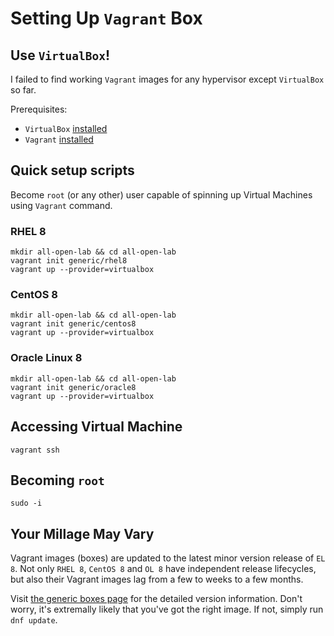 # Setting Up `Vagrant` Box

## Use `VirtualBox`!

I failed to find working `Vagrant` images for any hypervisor except `VirtualBox` so far.

Prerequisites:

* `VirtualBox` [installed](https://www.virtualbox.org/wiki/Downloads)
* `Vagrant` [installed](https://www.vagrantup.com/downloads.html)

## Quick setup scripts

Become `root` (or any other) user capable of spinning up Virtual Machines using `Vagrant` command.

### RHEL 8

```console
mkdir all-open-lab && cd all-open-lab
vagrant init generic/rhel8
vagrant up --provider=virtualbox
```

### CentOS 8

```console
mkdir all-open-lab && cd all-open-lab
vagrant init generic/centos8
vagrant up --provider=virtualbox
```

### Oracle Linux 8

```console
mkdir all-open-lab && cd all-open-lab
vagrant init generic/oracle8
vagrant up --provider=virtualbox
```
## Accessing Virtual Machine

```console
vagrant ssh
```

## Becoming `root`

```console
sudo -i
```

## Your Millage May Vary

Vagrant images (boxes) are updated to the latest minor version release of `EL 8`. Not only `RHEL 8`, `CentOS 8` and `OL 8` have independent release lifecycles, but also their Vagrant images lag from a few to weeks to a few months.

Visit [the generic boxes page](https://app.vagrantup.com/generic) for the detailed version information. Don't worry, it's extremally likely that you've got the right image. If not, simply run `dnf update`.

